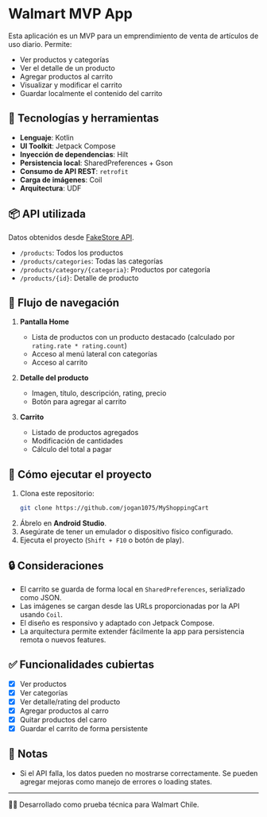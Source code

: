 # Walmart MVP App

Esta aplicación es un MVP para un emprendimiento de venta de artículos de uso diario. Permite:

- Ver productos y categorías
- Ver el detalle de un producto
- Agregar productos al carrito
- Visualizar y modificar el carrito
- Guardar localmente el contenido del carrito

## 👷️ Tecnologías y herramientas

- **Lenguaje**: Kotlin
- **UI Toolkit**: Jetpack Compose
- **Inyección de dependencias**: Hilt
- **Persistencia local**: SharedPreferences + Gson
- **Consumo de API REST**: `retrofit`
- **Carga de imágenes**: Coil
- **Arquitectura**: UDF

## 📦 API utilizada

Datos obtenidos desde [FakeStore API](https://fakestoreapi.com/).

- `/products`: Todos los productos
- `/products/categories`: Todas las categorías
- `/products/category/{categoria}`: Productos por categoría
- `/products/{id}`: Detalle de producto

## 🔄 Flujo de navegación

1. **Pantalla Home**
   - Lista de productos con un producto destacado (calculado por `rating.rate * rating.count`)
   - Acceso al menú lateral con categorías
   - Acceso al carrito

2. **Detalle del producto**
   - Imagen, título, descripción, rating, precio
   - Botón para agregar al carrito

3. **Carrito**
   - Listado de productos agregados
   - Modificación de cantidades
   - Cálculo del total a pagar

## 🧪 Cómo ejecutar el proyecto

1. Clona este repositorio:
   ```bash
   git clone https://github.com/jogan1075/MyShoppingCart
   ```
2. Ábrelo en **Android Studio**.
3. Asegúrate de tener un emulador o dispositivo físico configurado.
4. Ejecuta el proyecto (`Shift + F10` o botón de play).

## 🔒 Consideraciones

- El carrito se guarda de forma local en `SharedPreferences`, serializado como JSON.
- Las imágenes se cargan desde las URLs proporcionadas por la API usando `Coil`.
- El diseño es responsivo y adaptado con Jetpack Compose.
- La arquitectura permite extender fácilmente la app para persistencia remota o nuevos features.

## ✅ Funcionalidades cubiertas

- [x] Ver productos
- [x] Ver categorías
- [x] Ver detalle/rating del producto
- [x] Agregar productos al carro
- [x] Quitar productos del carro
- [x] Guardar el carrito de forma persistente

## 📌 Notas

- Si el API falla, los datos pueden no mostrarse correctamente. Se pueden agregar mejoras como manejo de errores o loading states.

---

👨‍💻 Desarrollado como prueba técnica para Walmart Chile.

